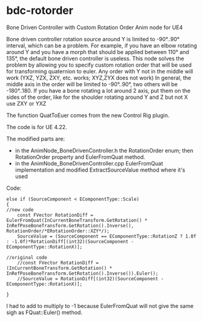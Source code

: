 # bdc-rotorder
Bone Driven Controller with Custom Rotation Order Anim node for UE4

Bone driven controller rotation source around Y is limited to -90°..90° interval, which can be a problem.
For example, if you have an elbow rotating around Y and you have a morph that should be applied between 110° and 135°, the default bone driven controller is useless. 
This node solves the problem by allowing you to specify custom rotation order that will be used for transforming quaternion to euler.
Any order with Y not in the middle will work (YXZ, YZX, ZXY, etc. works; XYZ,ZYX does not work)
In general, the middle axis in the order will be limited to -90°..90°, two others will be -180°..180.
If you have a bone rotating a lot around 2 axis, put them on the sides of the order, like for the shoulder rotating around Y and Z but not X use ZXY or YXZ

The function QuatToEuer comes from the new Control Rig plugin.

The code is for UE 4.22. 

The modified parts are:

- in the AnimNode_BoneDrivenController.h the RotationOrder enum; then RotationOrder property and EulerFromQuat method.
- in the AnimNode_BoneDrivenController.cpp EulerFromQuat implementation and modified ExtractSourceValue method where it's used

Code:

	else if (SourceComponent < EComponentType::Scale)
	{
    //new code
		const FVector RotationDiff = EulerFromQuat(InCurrentBoneTransform.GetRotation() * InRefPoseBoneTransform.GetRotation().Inverse(), RotationOrder/*ERotationOrder::XZY*/);
		SourceValue = (SourceComponent == EComponentType::RotationZ ? 1.0f : -1.0f)*RotationDiff[(int32)(SourceComponent - EComponentType::RotationX)];

    //original code
		//const FVector RotationDiff = (InCurrentBoneTransform.GetRotation() * InRefPoseBoneTransform.GetRotation().Inverse()).Euler();
		//SourceValue = RotationDiff[(int32)(SourceComponent - EComponentType::RotationX)];

	}
  
  
  I had to add to multiply to -1 because EulerFromQuat will not give the same sigh as FQuat::Euler() method.
